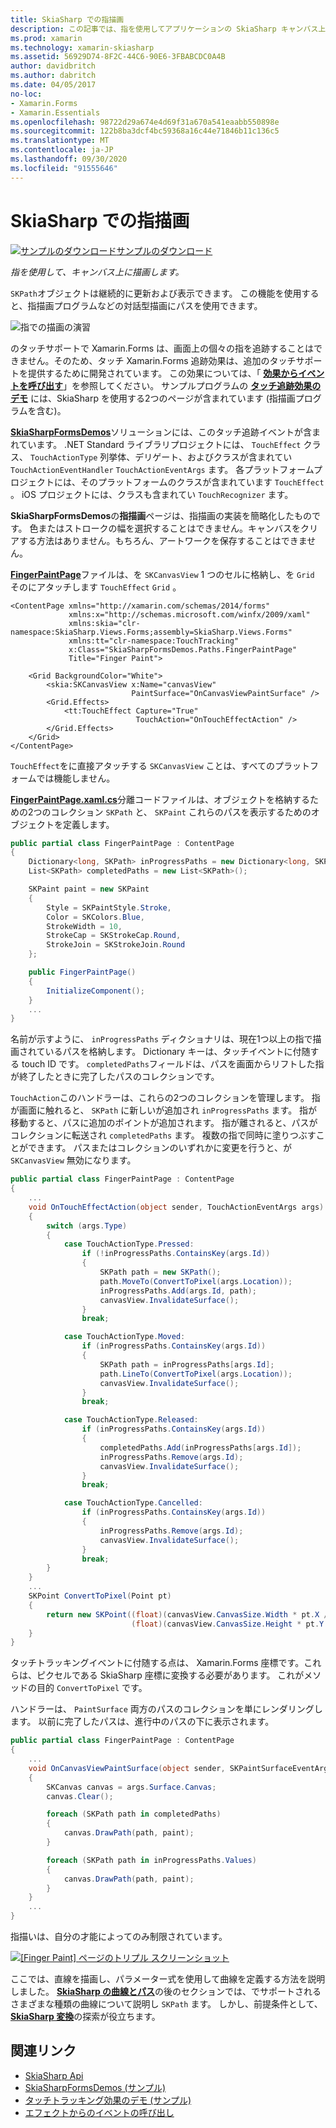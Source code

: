 ```yaml
---
title: SkiaSharp での指描画
description: この記事では、指を使用してアプリケーションの SkiaSharp キャンバス上に描画する方法について説明し、サンプルコードを使用してその方法を Xamarin.Forms 示します。
ms.prod: xamarin
ms.technology: xamarin-skiasharp
ms.assetid: 56929D74-8F2C-44C6-90E6-3FBABCDC0A4B
author: davidbritch
ms.author: dabritch
ms.date: 04/05/2017
no-loc:
- Xamarin.Forms
- Xamarin.Essentials
ms.openlocfilehash: 98722d29a674e4d69f31a670a541eaabb550898e
ms.sourcegitcommit: 122b8ba3dcf4bc59368a16c44e71846b11c136c5
ms.translationtype: MT
ms.contentlocale: ja-JP
ms.lasthandoff: 09/30/2020
ms.locfileid: "91555646"
---
```

# <a name="finger-painting-in-skiasharp"></a>SkiaSharp での指描画

[![サンプルのダウンロード](~/media/shared/download.png)サンプルのダウンロード](https://docs.microsoft.com/samples/xamarin/xamarin-forms-samples/skiasharpforms-demos)

_指を使用して、キャンバス上に描画します。_

`SKPath`オブジェクトは継続的に更新および表示できます。 この機能を使用すると、指描画プログラムなどの対話型描画にパスを使用できます。

![指での描画の演習](finger-paint-images/fingerpaintsample.png)

のタッチサポートで Xamarin.Forms は、画面上の個々の指を追跡することはできません。そのため、タッチ Xamarin.Forms 追跡効果は、追加のタッチサポートを提供するために開発されています。 この効果については、「 [**効果からイベントを呼び出す**](~/xamarin-forms/app-fundamentals/effects/touch-tracking.md)」を参照してください。 サンプルプログラムの [**タッチ追跡効果のデモ**](/samples/xamarin/xamarin-forms-samples/effects-touchtrackingeffect/) には、SkiaSharp を使用する2つのページが含まれています (指描画プログラムを含む)。

[**SkiaSharpFormsDemos**](/samples/xamarin/xamarin-forms-samples/skiasharpforms-demos)ソリューションには、このタッチ追跡イベントが含まれています。 .NET Standard ライブラリプロジェクトには、 `TouchEffect` クラス、 `TouchActionType` 列挙体、デリゲート、およびクラスが含まれてい `TouchActionEventHandler` `TouchActionEventArgs` ます。 各プラットフォームプロジェクトには、そのプラットフォームのクラスが含まれています `TouchEffect` 。 iOS プロジェクトには、クラスも含まれてい `TouchRecognizer` ます。

**SkiaSharpFormsDemos**の**指描画**ページは、指描画の実装を簡略化したものです。 色またはストロークの幅を選択することはできません。キャンバスをクリアする方法はありません。もちろん、アートワークを保存することはできません。

[**FingerPaintPage**](https://github.com/xamarin/xamarin-forms-samples/blob/master/SkiaSharpForms/Demos/Demos/SkiaSharpFormsDemos/Paths/FingerPaintPage.xaml)ファイルは、を `SKCanvasView` 1 つのセルに格納し、を `Grid` そのにアタッチします `TouchEffect` `Grid` 。

```xaml
<ContentPage xmlns="http://xamarin.com/schemas/2014/forms"
             xmlns:x="http://schemas.microsoft.com/winfx/2009/xaml"
             xmlns:skia="clr-namespace:SkiaSharp.Views.Forms;assembly=SkiaSharp.Views.Forms"
             xmlns:tt="clr-namespace:TouchTracking"
             x:Class="SkiaSharpFormsDemos.Paths.FingerPaintPage"
             Title="Finger Paint">

    <Grid BackgroundColor="White">
        <skia:SKCanvasView x:Name="canvasView"
                           PaintSurface="OnCanvasViewPaintSurface" />
        <Grid.Effects>
            <tt:TouchEffect Capture="True"
                            TouchAction="OnTouchEffectAction" />
        </Grid.Effects>
    </Grid>
</ContentPage>
```

`TouchEffect`をに直接アタッチする `SKCanvasView` ことは、すべてのプラットフォームでは機能しません。

[**FingerPaintPage.xaml.cs**](https://github.com/xamarin/xamarin-forms-samples/blob/master/SkiaSharpForms/Demos/Demos/SkiaSharpFormsDemos/Paths/FingerPaintPage.xaml.cs)分離コードファイルは、オブジェクトを格納するための2つのコレクション `SKPath` と、 `SKPaint` これらのパスを表示するためのオブジェクトを定義します。

```csharp
public partial class FingerPaintPage : ContentPage
{
    Dictionary<long, SKPath> inProgressPaths = new Dictionary<long, SKPath>();
    List<SKPath> completedPaths = new List<SKPath>();

    SKPaint paint = new SKPaint
    {
        Style = SKPaintStyle.Stroke,
        Color = SKColors.Blue,
        StrokeWidth = 10,
        StrokeCap = SKStrokeCap.Round,
        StrokeJoin = SKStrokeJoin.Round
    };

    public FingerPaintPage()
    {
        InitializeComponent();
    }
    ...
}
```

名前が示すように、 `inProgressPaths` ディクショナリは、現在1つ以上の指で描画されているパスを格納します。 Dictionary キーは、タッチイベントに付随する touch ID です。 `completedPaths`フィールドは、パスを画面からリフトした指が終了したときに完了したパスのコレクションです。

`TouchAction`このハンドラーは、これらの2つのコレクションを管理します。 指が画面に触れると、 `SKPath` に新しいが追加され `inProgressPaths` ます。 指が移動すると、パスに追加のポイントが追加されます。 指が離されると、パスがコレクションに転送され `completedPaths` ます。 複数の指で同時に塗りつぶすことができます。 パスまたはコレクションのいずれかに変更を行うと、が `SKCanvasView` 無効になります。

```csharp
public partial class FingerPaintPage : ContentPage
{
    ...
    void OnTouchEffectAction(object sender, TouchActionEventArgs args)
    {
        switch (args.Type)
        {
            case TouchActionType.Pressed:
                if (!inProgressPaths.ContainsKey(args.Id))
                {
                    SKPath path = new SKPath();
                    path.MoveTo(ConvertToPixel(args.Location));
                    inProgressPaths.Add(args.Id, path);
                    canvasView.InvalidateSurface();
                }
                break;

            case TouchActionType.Moved:
                if (inProgressPaths.ContainsKey(args.Id))
                {
                    SKPath path = inProgressPaths[args.Id];
                    path.LineTo(ConvertToPixel(args.Location));
                    canvasView.InvalidateSurface();
                }
                break;

            case TouchActionType.Released:
                if (inProgressPaths.ContainsKey(args.Id))
                {
                    completedPaths.Add(inProgressPaths[args.Id]);
                    inProgressPaths.Remove(args.Id);
                    canvasView.InvalidateSurface();
                }
                break;

            case TouchActionType.Cancelled:
                if (inProgressPaths.ContainsKey(args.Id))
                {
                    inProgressPaths.Remove(args.Id);
                    canvasView.InvalidateSurface();
                }
                break;
        }
    }
    ...
    SKPoint ConvertToPixel(Point pt)
    {
        return new SKPoint((float)(canvasView.CanvasSize.Width * pt.X / canvasView.Width),
                           (float)(canvasView.CanvasSize.Height * pt.Y / canvasView.Height));
    }
}
```

タッチトラッキングイベントに付随する点は、 Xamarin.Forms 座標です。これらは、ピクセルである SkiaSharp 座標に変換する必要があります。 これがメソッドの目的 `ConvertToPixel` です。

ハンドラーは、 `PaintSurface` 両方のパスのコレクションを単にレンダリングします。 以前に完了したパスは、進行中のパスの下に表示されます。

```csharp
public partial class FingerPaintPage : ContentPage
{
    ...
    void OnCanvasViewPaintSurface(object sender, SKPaintSurfaceEventArgs args)
    {
        SKCanvas canvas = args.Surface.Canvas;
        canvas.Clear();

        foreach (SKPath path in completedPaths)
        {
            canvas.DrawPath(path, paint);
        }

        foreach (SKPath path in inProgressPaths.Values)
        {
            canvas.DrawPath(path, paint);
        }
    }
    ...
}
```

指描いは、自分の才能によってのみ制限されています。

[![[Finger Paint] ページのトリプル スクリーンショット](finger-paint-images/fingerpaint-small.png)](finger-paint-images/fingerpaint-large.png#lightbox "[Finger Paint] ページのトリプル スクリーンショット")

ここでは、直線を描画し、パラメーター式を使用して曲線を定義する方法を説明しました。 [**SkiaSharp の曲線とパス**](../curves/index.md)の後のセクションでは、でサポートされるさまざまな種類の曲線について説明し `SKPath` ます。 しかし、前提条件として、 [**SkiaSharp 変換**](../transforms/index.md)の探索が役立ちます。

## <a name="related-links"></a>関連リンク

- [SkiaSharp Api](/dotnet/api/skiasharp)
- [SkiaSharpFormsDemos (サンプル)](/samples/xamarin/xamarin-forms-samples/skiasharpforms-demos)
- [タッチトラッキング効果のデモ (サンプル)](/samples/xamarin/xamarin-forms-samples/effects-touchtrackingeffect/)
- [エフェクトからのイベントの呼び出し](~/xamarin-forms/app-fundamentals/effects/touch-tracking.md)